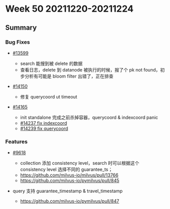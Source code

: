 # Week 50 20211220-20211224

## Summary

### Bug Fixes

- [#13599](https://github.com/milvus-io/milvus/issues/13599)
	- search 能搜到被 delete 的数据
	- 查看日志，delete 到 datanode 被执行的时候，报了个 pk not found，初步分析有可能是 bloom filter 出错了，正在排查

- [#14150](https://github.com/milvus-io/milvus/pull/14150)
	- 修复 querycoord ut timeout

- [#14165](https://github.com/milvus-io/milvus/issues/14165)
	- init standalone 完成之前杀掉容器，querycoord & indexcoord panic
	- [#14237 fix indexcoord](https://github.com/milvus-io/milvus/pull/14237)
	- [#14239 fix querycoord](https://github.com/milvus-io/milvus/pull/14239)

### Features

- [#9618](https://github.com/milvus-io/milvus/issues/9618)
	- collection 添加 consistency level，search 时可以根据这个 consistency level 选择不同的 guarantee_ts；
	- https://github.com/milvus-io/milvus/pull/13766
	- https://github.com/milvus-io/pymilvus/pull/845

- query 支持 guarantee_timestamp & travel_timestamp
	- https://github.com/milvus-io/pymilvus/pull/847
